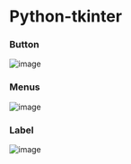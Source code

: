 # Python-tkinter

### Button 

![image](https://user-images.githubusercontent.com/20369800/99360299-60f95f00-28d6-11eb-94e9-ae6b12be219f.png)

### Menus

![image](https://user-images.githubusercontent.com/20369800/99360402-8be3b300-28d6-11eb-8c6b-103aa4c9bf4c.png)

### Label 

![image](https://user-images.githubusercontent.com/20369800/99360493-b0d82600-28d6-11eb-8705-31d568c6c071.png)

